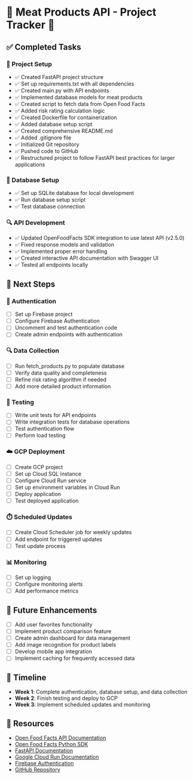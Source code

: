 # 🥩 Meat Products API - Project Tracker 🥩

## ✅ Completed Tasks

### 🚀 Project Setup
- ✅ Created FastAPI project structure
- ✅ Set up requirements.txt with all dependencies
- ✅ Created main.py with API endpoints
- ✅ Implemented database models for meat products
- ✅ Created script to fetch data from Open Food Facts
- ✅ Added risk rating calculation logic
- ✅ Created Dockerfile for containerization
- ✅ Added database setup script
- ✅ Created comprehensive README.md
- ✅ Added .gitignore file
- ✅ Initialized Git repository
- ✅ Pushed code to GitHub
- ✅ Restructured project to follow FastAPI best practices for larger applications

### 💾 Database Setup
- ✅ Set up SQLite database for local development
- ✅ Run database setup script
- ✅ Test database connection

### 🔍 API Development
- ✅ Updated OpenFoodFacts SDK integration to use latest API (v2.5.0)
- ✅ Fixed response models and validation
- ✅ Implemented proper error handling
- ✅ Created interactive API documentation with Swagger UI
- ✅ Tested all endpoints locally

## 📝 Next Steps

### 🔐 Authentication
- [ ] Set up Firebase project
- [ ] Configure Firebase Authentication
- [ ] Uncomment and test authentication code
- [ ] Create admin endpoints with authentication

### 🔍 Data Collection
- [ ] Run fetch_products.py to populate database
- [ ] Verify data quality and completeness
- [ ] Refine risk rating algorithm if needed
- [ ] Add more detailed product information

### 🧪 Testing
- [ ] Write unit tests for API endpoints
- [ ] Write integration tests for database operations
- [ ] Test authentication flow
- [ ] Perform load testing

### ☁️ GCP Deployment
- [ ] Create GCP project
- [ ] Set up Cloud SQL instance
- [ ] Configure Cloud Run service
- [ ] Set up environment variables in Cloud Run
- [ ] Deploy application
- [ ] Test deployed application

### ⏱️ Scheduled Updates
- [ ] Create Cloud Scheduler job for weekly updates
- [ ] Add endpoint for triggered updates
- [ ] Test update process

### 📊 Monitoring
- [ ] Set up logging
- [ ] Configure monitoring alerts
- [ ] Add performance metrics

## 🔮 Future Enhancements
- [ ] Add user favorites functionality
- [ ] Implement product comparison feature
- [ ] Create admin dashboard for data management
- [ ] Add image recognition for product labels
- [ ] Develop mobile app integration
- [ ] Implement caching for frequently accessed data

## 📅 Timeline
- **Week 1**: Complete authentication, database setup, and data collection
- **Week 2**: Finish testing and deploy to GCP
- **Week 3**: Implement scheduled updates and monitoring

## 🔗 Resources
- [Open Food Facts API Documentation](https://world.openfoodfacts.org/data/data-fields.txt)
- [Open Food Facts Python SDK](https://github.com/openfoodfacts/openfoodfacts-python)
- [FastAPI Documentation](https://fastapi.tiangolo.com/)
- [Google Cloud Run Documentation](https://cloud.google.com/run/docs)
- [Firebase Authentication](https://firebase.google.com/docs/auth)
- [GitHub Repository](https://github.com/PPSpiderman/meat-products-api) 